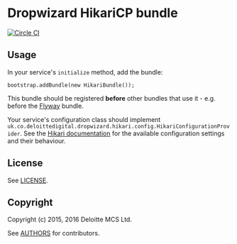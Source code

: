 # Dropwizard HikariCP bundle

[![Circle CI](https://circleci.com/gh/DeloitteDigitalUK/dropwizard-hikaricp.svg?style=svg)](https://circleci.com/gh/DeloitteDigitalUK/dropwizard-hikaricp)

## Usage

In your service's `initialize` method, add the bundle:

    bootstrap.addBundle(new HikariBundle());

This bundle should be registered **before** other bundles that use it - e.g. before the [Flyway](https://github.com/DeloitteDigitalUK/dropwizard-flyway) bundle.

Your service's configuration class should implement
`uk.co.deloittedigital.dropwizard.hikari.config.HikariConfigurationProvider`. See the
[Hikari documentation](https://github.com/brettwooldridge/HikariCP/wiki/Configuration) for the available configuration
settings and their behaviour.

## License

See [LICENSE](LICENSE.txt).

## Copyright

Copyright (c) 2015, 2016 Deloitte MCS Ltd.

See [AUTHORS](AUTHORS.txt) for contributors.